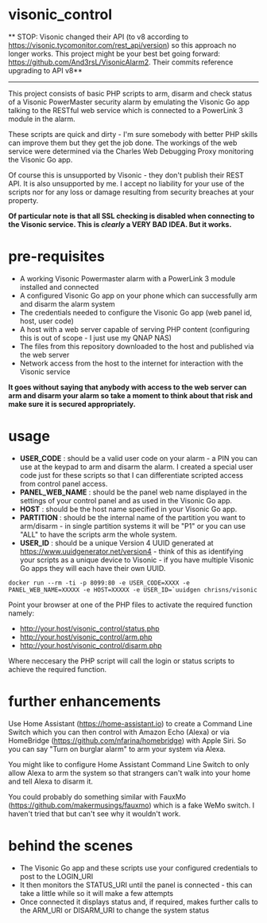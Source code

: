 # visonic_control

** STOP: Visonic changed their API (to v8 according to https://visonic.tycomonitor.com/rest_api/version) so this approach no longer works. This project might be your best bet going forward: https://github.com/And3rsL/VisonicAlarm2. Their commits reference upgrading to API v8** 

----------
 
This project consists of basic PHP scripts to arm, disarm and check status of a Visonic PowerMaster security alarm by emulating the Visonic Go app talking to the RESTful web service which is connected to a PowerLink 3 module in the alarm.

These scripts are quick and dirty - I'm sure somebody with better PHP skills can improve them but they get the job done. The workings of the web service were determined via the Charles Web Debugging Proxy monitoring the Visonic Go app. 

Of course this is unsupported by Visonic - they don't publish their REST API. It is also unsupported by me. I accept no liability for your use of the scripts nor for any loss or damage resulting from security breaches at your property.

**Of particular note is that all SSL checking is disabled when connecting to the Visonic service. This is _clearly_ a VERY BAD IDEA. But it works.**

# pre-requisites

- A working Visonic Powermaster alarm with a PowerLink 3 module installed and connected
- A configured Visonic Go app on your phone which can successfully arm and disarm the alarm system
- The credentials needed to configure the Visonic Go app (web panel id, host, user code)
- A host with a web server capable of serving PHP content (configuring this is out of scope - I just use my QNAP NAS)
- The files from this repository downloaded to the host and published via the web server
- Network access from the host to the internet for interaction with the Visonic service

**It goes without saying that anybody with access to the web server can arm and disarm your alarm so take a moment to think about that risk and make sure it is secured appropriately.**

# usage

- **USER_CODE** : should be a valid user code on your alarm - a PIN you can use at the keypad to arm and disarm the alarm. I created a special user code just for these scripts so that I can differentiate scripted access from control panel access.
- **PANEL_WEB_NAME** : should be the panel web name displayed in the settings of your control panel and as used in the Visonic Go app.
- **HOST** : should be the host name specified in your Visonic Go app.
- **PARTITION** : should be the internal name of the partition you want to arm/disarm - in single partition systems it will be "P1" or you can use "ALL" to have the scripts arm the whole system.
- **USER_ID** : should be a unique Version 4 UUID generated at https://www.uuidgenerator.net/version4 - think of this as identifying your scripts as a unique device to Visonic - if you have multiple Visonic Go apps they will each have their own UUID.

```
docker run --rm -ti -p 8099:80 -e USER_CODE=XXXX -e PANEL_WEB_NAME=XXXXX -e HOST=XXXXX -e USER_ID=`uuidgen chrisns/visonic
```

Point your browser at one of the PHP files to activate the required function namely:

- http://your.host/visonic_control/status.php
- http://your.host/visonic_control/arm.php
- http://your.host/visonic_control/disarm.php

Where neccesary the PHP script will call the login or status scripts to achieve the required function.

# further enhancements

Use Home Assistant (https://home-assistant.io) to create a Command Line Switch which you can then control with Amazon Echo (Alexa) or via HomeBridge (https://github.com/nfarina/homebridge) with Apple Siri. So you can say "Turn on burglar alarm" to arm your system via Alexa.

You might like to configure Home Assistant Command Line Switch to only allow Alexa to arm the system so that strangers can't walk into your home and tell Alexa to disarm it.

You could probably do something similar with FauxMo (https://github.com/makermusings/fauxmo) which is a fake WeMo switch. I haven't tried that but can't see why it wouldn't work.

# behind the scenes 

- The Visonic Go app and these scripts use your configured credentials to post to the LOGIN_URI
- It then monitors the STATUS_URI until the panel is connected - this can take a little while so it will make a few attempts
- Once connected it displays status and, if required, makes further calls to the ARM_URI or DISARM_URI to change the system status
